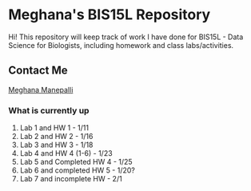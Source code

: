 # Meghana's BIS15L Repository

Hi! This repository will keep track of work I have done for BIS15L - Data Science for Biologists, including homework and class labs/activities.   

## Contact Me
[Meghana Manepalli](mmanepalli@ucdavis.edu)

### What is currently up
1. Lab 1 and HW 1 - 1/11
2. Lab 2 and HW 2 - 1/16
3. Lab 3 and HW 3 - 1/18
4. Lab 4 and HW 4 (1-6) - 1/23
5. Lab 5 and Completed HW 4 - 1/25
6. Lab 6 and completed HW 5 - 1/20?
7. Lab 7 and incomplete HW - 2/1


